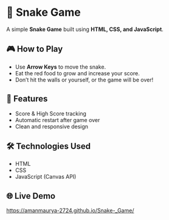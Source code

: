 # 🐍 Snake Game

A simple **Snake Game** built using **HTML, CSS, and JavaScript**.

## 🎮 How to Play
- Use **Arrow Keys** to move the snake.
- Eat the red food to grow and increase your score.
- Don’t hit the walls or yourself, or the game will be over!

## 🚀 Features
- Score & High Score tracking
- Automatic restart after game over
- Clean and responsive design

## 🛠️ Technologies Used
- HTML
- CSS
- JavaScript (Canvas API)

## 🌐 Live Demo
https://amanmaurya-2724.github.io/Snake-_Game/

